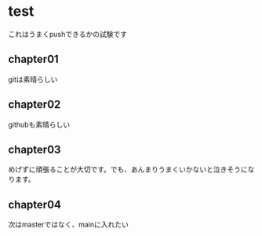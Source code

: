 <!-- readme.md -->

# test 
これはうまくpushできるかの試験です
## chapter01 
gitは素晴らしい
## chapter02 
githubも素晴らしい
## chapter03
めげずに頑張ることが大切です。でも、あんまりうまくいかないと泣きそうになります。
## chapter04
次はmasterではなく、mainに入れたい